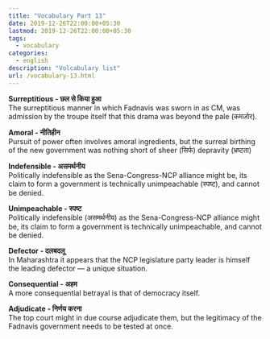 ```yaml
---
title: "Vocabulary Part 13"
date: 2019-12-26T22:00:00+05:30
lastmod: 2019-12-26T22:00:00+05:30
tags:
  - vocabulary
categories:
  - english
description: "Volcabulary list"
url: /vocabulary-13.html
---
```


**Surreptitious - छल से किया हुआ**  
The surreptitious manner in which Fadnavis was sworn in as CM, was admission by the troupe itself that this drama was beyond the pale (कमज़ोर).

**Amoral - नीतिहीन**  
Pursuit of power often involves amoral ingredients, but the surreal birthing of the new government was nothing short of sheer (सिर्फ) depravity (भ्रष्टता)

**Indefensible - असमर्थनीय**  
Politically indefensible as the Sena-Congress-NCP alliance might be, its claim to form a government is technically unimpeachable (स्पष्ट), and cannot be denied.

**Unimpeachable - स्पष्ट**  
Politically indefensible (असमर्थनीय) as the Sena-Congress-NCP alliance might be, its claim to form a government is technically unimpeachable, and cannot be denied.

**Defector - दलबदलू**  
In Maharashtra it appears that the NCP legislature party leader is himself the leading defector — a unique situation.

**Consequential - अहम**  
A more consequential betrayal is that of democracy itself.

**Adjudicate - निर्णय करना**  
The top court might in due course adjudicate them, but the legitimacy of the Fadnavis government needs to be tested at once.
